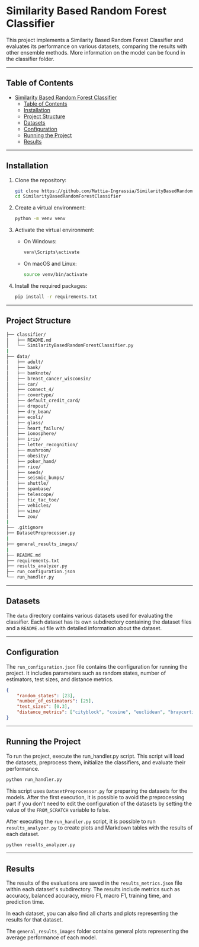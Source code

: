 # Similarity Based Random Forest Classifier

This project implements a Similarity Based Random Forest Classifier and evaluates its performance on various datasets, comparing the results with other ensemble methods.
More information on the model can be found in the classifier folder.

---

## Table of Contents

- [Similarity Based Random Forest Classifier](#similarity-based-random-forest-classifier)
  - [Table of Contents](#table-of-contents)
  - [Installation](#installation)
  - [Project Structure](#project-structure)
  - [Datasets](#datasets)
  - [Configuration](#configuration)
  - [Running the Project](#running-the-project)
  - [Results](#results)

---

## Installation

1. Clone the repository:

    ```sh
    git clone https://github.com/Mattia-Ingrassia/SimilarityBasedRandomForestClassifier.git
    cd SimilarityBasedRandomForestClassifier
    ```

2. Create a virtual environment:

    ```sh
    python -m venv venv
    ```

3. Activate the virtual environment:

   - On Windows:

        ```sh
        venv\Scripts\activate
        ```

   - On macOS and Linux:

        ```sh
        source venv/bin/activate
        ```

4. Install the required packages:

    ```sh
    pip install -r requirements.txt
    ```

---

## Project Structure

```sh
├── classifier/
│   ├── README.md
│   └── SimilarityBasedRandomForestClassifier.py
|
├── data/ 
│   ├── adult/ 
│   ├── bank/ 
│   ├── banknote/ 
│   ├── breast_cancer_wisconsin/ 
│   ├── car/ 
│   ├── connect_4/ 
│   ├── covertype/ 
│   ├── default_credit_card/ 
│   ├── dropout/ 
│   ├── dry_bean/ 
│   ├── ecoli/ 
│   ├── glass/ 
│   ├── heart_failure/ 
│   ├── ionosphere/ 
│   ├── iris/ 
│   ├── letter_recognition/
│   ├── mushroom/
│   ├── obesity/ 
│   ├── poker_hand/ 
│   ├── rice/
│   ├── seeds/
│   ├── seismic_bumps/
│   ├── shuttle/
│   ├── spambase/
│   ├── telescope/
│   ├── tic_tac_toe/
│   ├── vehicles/
│   ├── wine/ 
│   └── zoo/ 
|
├── .gitignore
├── DatasetPreprocessor.py 
|
├── general_results_images/
|
├── README.md
├── requirements.txt
├── results_analyzer.py
├── run_configuration.json 
└── run_handler.py

```

---

## Datasets

The `data` directory contains various datasets used for evaluating the classifier. Each dataset has its own subdirectory containing the dataset files and a `README.md` file with detailed information about the dataset.

---

## Configuration

The `run_configuration.json` file contains the configuration for running the project. It includes parameters such as random states, number of estimators, test sizes, and distance metrics.

```json
{   
    "random_states": [23],
    "number_of_estimators": [25],
    "test_sizes": [0.3],
    "distance_metrics": ["cityblock", "cosine", "euclidean", "braycurtis", "canberra", "chebyshev", "correlation", "hamming"]
}

```

---

## Running the Project

To run the project, execute the run_handler.py script. This script will load the datasets, preprocess them, initialize the classifiers, and evaluate their performance.

```bash
python run_handler.py
```

This script uses ```DatasetPreprocessor.py``` for preparing the datasets for the models.
After the first execution, it is possible to avoid the preprocessing part if you don't need to edit the configuration of the datasets by setting the value of the ```FROM_SCRATCH``` variable to false.

After executing the ```run_handler.py``` script, it is possible to run ```results_analyzer.py``` to create plots and Markdown tables with the results of each dataset.

```bash
python results_analyzer.py
```

---

## Results

The results of the evaluations are saved in the ```results_metrics.json``` file within each dataset's subdirectory.
The results include metrics such as accuracy, balanced accuracy, micro F1, macro F1, training time, and prediction time.

In each dataset, you can also find all charts and plots representing the results for that dataset.

The ```general_results_images``` folder contains general plots representing the average performance of each model.
